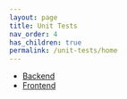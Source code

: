 ```yaml
---
layout: page
title: Unit Tests
nav_order: 4
has_children: true
permalink: /unit-tests/home
---
```



- [Backend](/unit-tests/backend)
- [Frontend](/unit-tests/frontend)


